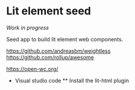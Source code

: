 # Lit element seed

_Work in progress_

Seed app to build lit element web components.

https://github.com/andreasbm/weightless
https://github.com/rollup/awesome


https://open-wc.org/

* Visual studio code
** Install the lit-html plugin